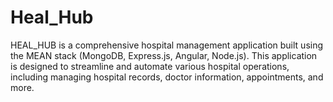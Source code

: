 # Heal_Hub
HEAL_HUB is a comprehensive hospital management application built using the MEAN stack (MongoDB, Express.js, Angular, Node.js). This application is designed to streamline and automate various hospital operations, including managing hospital records, doctor information, appointments, and more.
